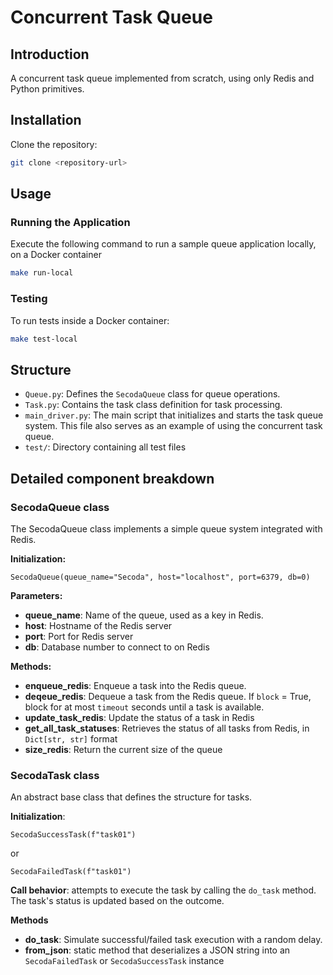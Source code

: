 # Concurrent Task Queue

## Introduction
A concurrent task queue implemented from scratch, using only Redis and Python primitives.

## Installation

Clone the repository:
```bash
git clone <repository-url>
```

## Usage

### Running the Application
Execute the following command to run a sample queue application locally, on a Docker container

```bash
make run-local
```

### Testing
To run tests inside a Docker container:
```bash
make test-local
```

## Structure
- `Queue.py`: Defines the `SecodaQueue` class for queue operations.
- `Task.py`: Contains the task class definition for task processing.
- `main_driver.py`: The main script that initializes and starts the task queue system. This file also serves as an example of using the concurrent task queue.
- `test/`: Directory containing all test files


## Detailed component breakdown

### SecodaQueue class
The SecodaQueue class implements a simple queue system integrated with Redis.

**Initialization:**
```
SecodaQueue(queue_name="Secoda", host="localhost", port=6379, db=0)
```

**Parameters:**
- **queue_name**: Name of the queue, used as a key in Redis.
- **host**: Hostname of the Redis server
- **port**: Port for Redis server
- **db**: Database number to connect to on Redis

**Methods:**
- **enqueue_redis**: Enqueue a task into the Redis queue.
- **deqeue_redis**: Dequeue a task from the Redis queue. If `block` = True, block for at most `timeout` seconds until a task is available.
- **update_task_redis**: Update the status of a task in Redis
- **get_all_task_statuses**: Retrieves the status of all tasks from Redis, in `Dict[str, str]` format
- **size_redis**: Return the current size of the queue

### SecodaTask class
An abstract base class that defines the structure for tasks.

**Initialization**: 
```
SecodaSuccessTask(f"task01")
```
or 
```
SecodaFailedTask(f"task01")
```

**Call behavior**: attempts to execute the task by calling the `do_task` method. The task's status is updated based on the outcome.

**Methods**
- **do_task**: Simulate successful/failed task execution with a random delay. 
- **from_json**: static method that deserializes a JSON string into an 
`SecodaFailedTask` or `SecodaSuccessTask` instance
